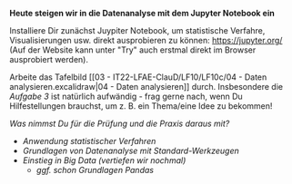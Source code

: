 **Heute steigen wir in die Datenanalyse mit dem Jupyter Notebook ein**

Installiere Dir zunächst Juypiter Notebook, um statistische Verfahre, Visualisierungen usw. direkt ausprobieren zu können:
https://jupyter.org/
(Auf der Website kann unter "Try" auch erstmal direkt im Browser ausprobiert werden).

Arbeite das Tafelbild [[03 - IT22-LFAE-ClauD/LF10/LF10c/04 - Daten analysieren.excalidraw|04 - Daten analysieren]] durch. Insbesondere die *Aufgabe 3* ist natürlich aufwändig - frag gerne nach, wenn Du Hilfestellungen brauchst, um z. B. ein Thema/eine Idee zu bekommen!

*Was nimmst Du für die Prüfung und die Praxis daraus mit?*
* *Anwendung statistischer Verfahren*
* *Grundlagen von Datenanalyse mit Standard-Werkzeugen*
* *Einstieg in Big Data (vertiefen wir nochmal)*
	* *ggf. schon Grundlagen Pandas*
